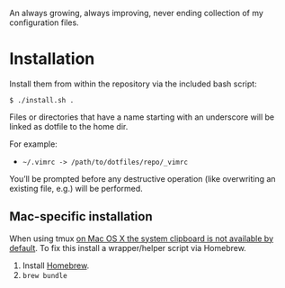An always growing, always improving, never ending collection of my
configuration files.

# Installation

Install them from within the repository via the included bash script:

    $ ./install.sh .

Files or directories that have a name starting with an underscore will be
linked as dotfile to the home dir.

For example:

- `~/.vimrc -> /path/to/dotfiles/repo/_vimrc`

You’ll be prompted before any destructive operation (like overwriting an
existing file, e.g.) will be performed.

## Mac-specific installation

When using tmux [on Mac OS X the system clipboard is not available by
default][1]. To fix this install a wrapper/helper script via Homebrew.

1. Install [Homebrew][2].
2. `brew bundle`

[1]: https://github.com/ChrisJohnsen/tmux-MacOSX-pasteboard
[2]: http://brew.sh/

